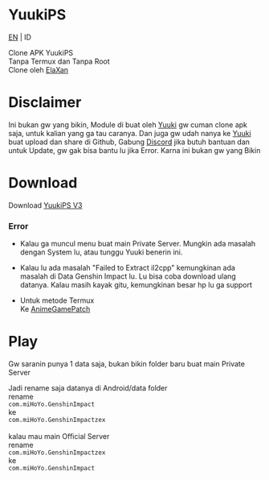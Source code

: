 # YuukiPS
[EN](https://github.com/ElaXan/YuukiProxy) | ID

Clone APK YuukiPS <br />
Tanpa Termux dan Tanpa Root <br />
Clone oleh [ElaXan](https://discord.com/users/506212044152897546)

# Disclaimer
Ini bukan gw yang bikin, Module di buat oleh [Yuuki](https://github.com/akbaryahya) gw cuman clone apk saja, untuk kalian yang ga tau caranya. Dan juga gw udah nanya ke [Yuuki](https://github.com/akbaryahya) buat upload dan share di Github, Gabung [Discord](https://discord.gg/yuukips) jika butuh bantuan dan untuk Update, gw gak bisa bantu lu jika Error. Karna ini bukan gw yang Bikin

# Download
Download [YuukiPS V3](https://github.com/ElaXan/YuukiProxy/releases/tag/V3)

### Error
* Kalau ga muncul menu buat main Private Server. Mungkin ada masalah dengan System lu, atau tunggu Yuuki benerin ini.

* Kalau lu ada masalah "Failed to Extract il2cpp" kemungkinan ada masalah di Data Genshin Impact lu. Lu bisa coba download ulang datanya. Kalau masih kayak gitu, kemungkinan besar hp lu ga support

* Untuk metode Termux\
Ke [AnimeGamePatch](https://github.com/ElaXan/AnimeGamePatch)

# Play
Gw saranin punya 1 data saja, bukan bikin folder baru buat main Private Server

Jadi rename saja datanya di Android/data folder <br />
rename<br />
`com.miHoYo.GenshinImpact`<br />ke<br />`com.miHoYo.GenshinImpactzex` <br />
<br />kalau mau main Official Server <br />
rename<br />`com.miHoYo.GenshinImpactzex`<br />ke<br />`com.miHoYo.GenshinImpact`
